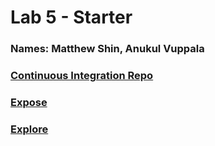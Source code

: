 # Lab 5 - Starter
### Names: Matthew Shin, Anukul Vuppala
### [Continuous Integration Repo](https://github.com/m6shin/introduction-to-github)
### [Expose](https://m6shin.github.io/Lab5_Starter/expose.html)
### [Explore](https://m6shin.github.io/Lab5_Starter/explore.html)
